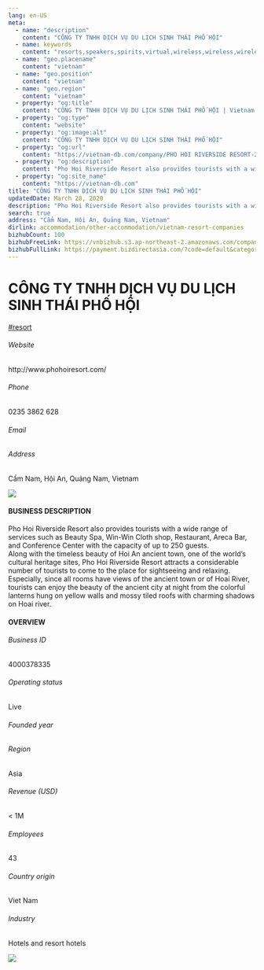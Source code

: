 ```yaml
---
lang: en-US
meta:
  - name: "description"
    content: "CÔNG TY TNHH DỊCH VỤ DU LỊCH SINH THÁI PHỐ HỘI"
  - name: keywords
    content: "resorts,speakers,spirits,virtual,wireless,wireless,wireless,wireless,wireless,wireless,wireless,wireless,wireless,wireless,wireless,wireless,wireless,vietnam-resort-companies"
  - name: "geo.placename"
    content: "vietnam"
  - name: "geo.position"
    content: "vietnam"
  - name: "geo.region"
    content: "vietnam"
  - property: "og:title"
    content: "CÔNG TY TNHH DỊCH VỤ DU LỊCH SINH THÁI PHỐ HỘI | Vietnam DB"
  - property: "og:type"
    content: "website"
  - property: "og:image:alt"
    content: "CÔNG TY TNHH DỊCH VỤ DU LỊCH SINH THÁI PHỐ HỘI"
  - property: "og:url"
    content: "https://vietnam-db.com/company/PHO HOI RIVERSIDE RESORT-2848619"
  - property: "og:description"
    content: "Pho Hoi Riverside Resort also provides tourists with a wide range of  services such as Beauty Spa, WinWin Cloth shop, Restaurant, Areca Bar, and  Conference Center with the capacity of up to 250 guests.<br>Along with the timeless beauty of Hoi An ancient town, one of the world’s  cultural heritage sites, Pho Hoi Riverside Resort attracts a considerable number  of tourists to come to the place for sightseeing and relaxing.<br>Especially, since all rooms have views of the ancient town or of Hoai River,  tourists can enjoy the beauty of the ancient city at night from the colorful  lanterns hung on yellow walls and mossy tiled roofs with charming shadows on  Hoai river."
  - property: "og:site_name"
    content: "https://vietnam-db.com"
title: "CÔNG TY TNHH DỊCH VỤ DU LỊCH SINH THÁI PHỐ HỘI"
updatedDate: March 28, 2020
description: "Pho Hoi Riverside Resort also provides tourists with a wide range of  services such as Beauty Spa, WinWin Cloth shop, Restaurant, Areca Bar, and  Conference Center with the capacity of up to 250 guests.<br>Along with the timeless beauty of Hoi An ancient town, one of the world’s  cultural heritage sites, Pho Hoi Riverside Resort attracts a considerable number  of tourists to come to the place for sightseeing and relaxing.<br>Especially, since all rooms have views of the ancient town or of Hoai River,  tourists can enjoy the beauty of the ancient city at night from the colorful  lanterns hung on yellow walls and mossy tiled roofs with charming shadows on  Hoai river."
search: true
address: "Cẩm Nam, Hội An, Quảng Nam, Vietnam"
dirlink: accommodation/other-accommodation/vietnam-resort-companies
bizhubCount: 100
bizhubFreeLink: https://vnbizhub.s3.ap-northeast-2.amazonaws.com/companies/vietnam-resort-companies_preview.xlsx
bizhubFullLink: https://payment.bizdirectasia.com/?code=default&category=bizhub&item=vietnam-resort-companies&redirect=https://vietnam-db.com
---
```



<div class="bd-item">
    <div class="item-content">
        <div class="detail-title-wrap">
            <h1 class="detail-title">
                CÔNG TY TNHH DỊCH VỤ DU LỊCH SINH THÁI PHỐ HỘI
            </h1>
        </div>
		<div class="detail-tagslist"><a href="/accommodation/other-accommodation/tags/resort" class="detail-tagitem">#resort</a></div>
        <h6 class="bd-label">Website</h6>
        <p>http://www.phohoiresort.com/</p>
		<h6 class="bd-label">Phone</h6>
        <p>0235 3862 628</p>
        <h6 class="bd-label">Email</h6>
        <p><a class="textColorPrimary" href="#"></a></p>
        <h6 class="bd-label">Address</h6>
        <p>Cẩm Nam, Hội An, Quảng Nam, Vietnam</p>
    </div>
</div>

<div class="banner-wrap text-center"><a href="" class="banner-link"><img src="/assets/vndb.com/BannerAds2.jpg" class="banner-img"></a></div>

<div class="bd-item">
    <div class="item-content">
        <h4 class="textColorPrimary item-title">BUSINESS DESCRIPTION</h4>
        <p>Pho Hoi Riverside Resort also provides tourists with a wide range of  services such as Beauty Spa, Win-Win Cloth shop, Restaurant, Areca Bar, and  Conference Center with the capacity of up to 250 guests.<br>Along with the timeless beauty of Hoi An ancient town, one of the world’s  cultural heritage sites, Pho Hoi Riverside Resort attracts a considerable number  of tourists to come to the place for sightseeing and relaxing.<br>Especially, since all rooms have views of the ancient town or of Hoai River,  tourists can enjoy the beauty of the ancient city at night from the colorful  lanterns hung on yellow walls and mossy tiled roofs with charming shadows on  Hoai river.</p>
    </div>
</div>

<div class="bd-item">
    <div class="item-content">
        <h4 class="textColorPrimary item-title">OVERVIEW</h4>
        <div class="item-info">
            <h6 class="bd-label">Business ID</h6>
            <p>4000378335</p>
        </div>
        <div class="item-info">
            <h6 class="bd-label">Operating status</h6>
            <p>Live<small class="bd-status_dot live"></small></p>
        </div>
        <div class="item-info">
            <h6 class="bd-label">Founded year</h6>
            <p></p>
        </div>
        <div class="item-info">
            <h6 class="bd-label">Region</h6>
            <p>Asia</p>
        </div>
        <div class="item-info">
            <h6 class="bd-label">Revenue (USD)</h6>
            <p>&lt; 1M</p>
        </div>
        <div class="item-info">
            <h6 class="bd-label">Employees</h6>
            <p>43</p>
        </div>
        <div class="item-info">
            <h6 class="bd-label">Country origin</h6>
            <p>Viet Nam</p>
        </div>
        <div class="item-info">
            <h6 class="bd-label">Industry</h6>
            <p>Hotels and resort hotels</p>
        </div>
    </div>
</div>

<div class="banner-wrap text-center"><a href="" class="banner-link"><img src="/assets/vndb.com/BannerAd_04_728x90.jpg" class="banner-img"></a></div>

<CustomPopup popupTitle="ENTER EMAIL TO DOWNLOAD" popupSubTitle="The companies data will be sent to your inbox. Please enter your email." :free="this.$frontmatter.bizhubFreeLink" :paid="this.$frontmatter.bizhubFullLink" :count="this.$frontmatter.bizhubCount"/>

